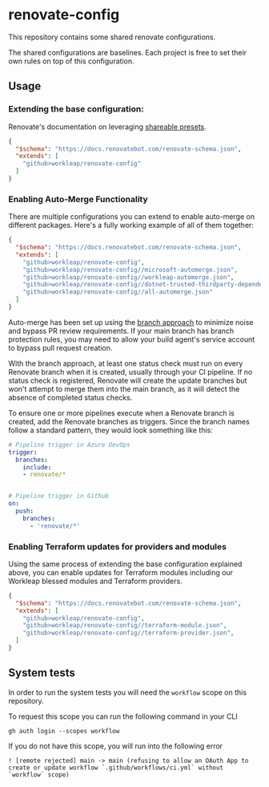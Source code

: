 # renovate-config

This repository contains some shared renovate configurations.

The shared configurations are baselines. Each project is free to set their own rules on top of this configuration.

## Usage

### Extending the base configuration:

Renovate's documentation on leveraging [shareable presets](https://docs.renovatebot.com/config-presets/#shareable-config-presets).

```json
{
  "$schema": "https://docs.renovatebot.com/renovate-schema.json",
  "extends": [
    "github>workleap/renovate-config"
  ]
}
```

### Enabling Auto-Merge Functionality

There are multiple configurations you can extend to enable auto-merge on different packages. Here's a fully working example of all of them together:

```json
{
  "$schema": "https://docs.renovatebot.com/renovate-schema.json",
  "extends": [
    "github>workleap/renovate-config",
    "github>workleap/renovate-config//microsoft-automerge.json",
    "github>workleap/renovate-config//workleap-automerge.json",
    "github>workleap/renovate-config//dotnet-trusted-thirdparty-dependencies-automerge.json",
    "github>workleap/renovate-config//all-automerge.json"
  ]
}
```

Auto-merge has been set up using the [branch approach](https://docs.renovatebot.com/key-concepts/automerge/#branch-vs-pr-automerging) to minimize noise and bypass PR review requirements. If your main branch has branch protection rules, you may need to allow your build agent's service account to bypass pull request creation.

With the branch approach, at least one status check must run on every Renovate branch when it is created, usually through your CI pipeline. If no status check is registered, Renovate will create the update branches but won't attempt to merge them into the main branch, as it will detect the absence of completed status checks.

To ensure one or more pipelines execute when a Renovate branch is created, add the Renovate branches as triggers. Since the branch names follow a standard pattern, they would look something like this:

```yaml
# Pipeline trigger in Azure DevOps
trigger:
  branches:
    include:
    - renovate/*


# Pipeline trigger in Github
on:
  push:
    branches:
      - 'renovate/*'
```

### Enabling Terraform updates for providers and modules

Using the same process of extending the base configuration explained above, you can enable updates for Terraform modules including our Workleap blessed modules and Terraform providers.

```json
{
  "$schema": "https://docs.renovatebot.com/renovate-schema.json",
  "extends": [
    "github>workleap/renovate-config",
    "github>workleap/renovate-config//terraform-module.json",
    "github>workleap/renovate-config//terraform-provider.json",
  ]
}
```

## System tests
In order to run the system tests you will need the `workflow` scope on this repository.

To request this scope you can run the following command in your CLI
```
gh auth login --scopes workflow
```

If you do not have this scope, you will run into the following error
```
! [remote rejected] main -> main (refusing to allow an OAuth App to create or update workflow `.github/workflows/ci.yml` without `workflow` scope)
```